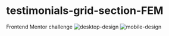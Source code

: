 # testimonials-grid-section-FEM
Frontend Mentor challenge
![desktop-design](https://user-images.githubusercontent.com/91513467/169553577-e37e77ad-1a3e-4b78-8acd-8b43b9e8a072.jpg)
![mobile-design](https://user-images.githubusercontent.com/91513467/169553591-1d24d92d-8023-47d2-b581-cead9e71651f.jpg)
